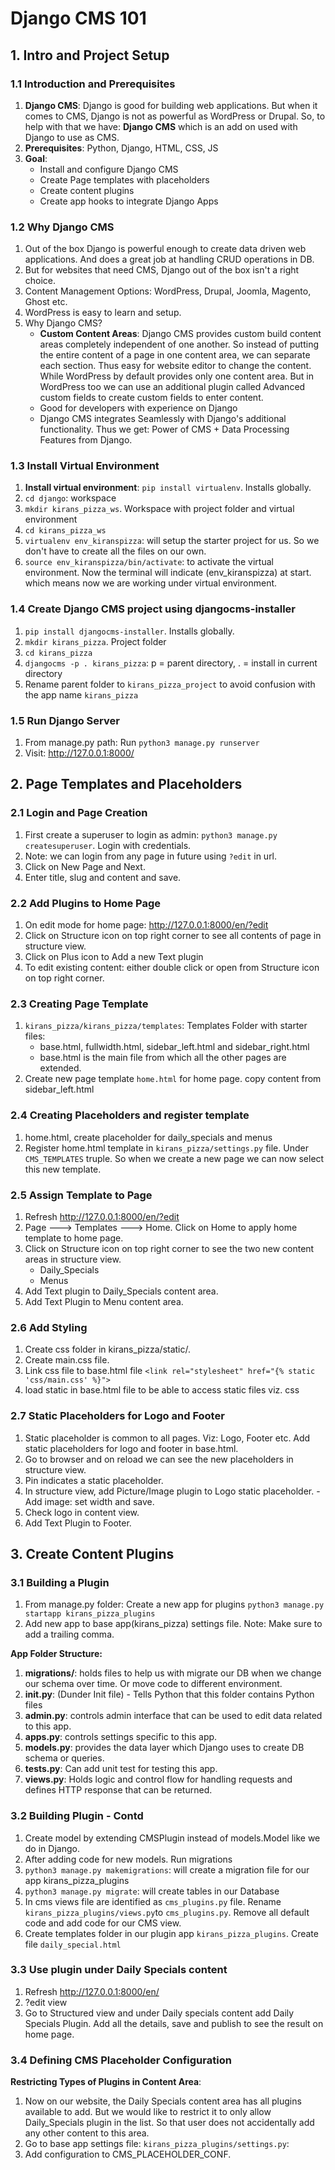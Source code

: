 # Django CMS 101
## 1. Intro and Project Setup
### 1.1 Introduction and Prerequisites
1. **Django CMS**: Django is good for building web applications. But when it comes to CMS, Django is not as powerful as WordPress or Drupal. So, to help with that we have: **Django CMS** which is an add on used with Django to use as CMS. 
2. **Prerequisites**: Python, Django, HTML, CSS, JS
3. **Goal**:
    - Install and configure Django CMS
    - Create Page templates with placeholders
    - Create content plugins
    - Create app hooks to integrate Django Apps

### 1.2 Why Django CMS
1. Out of the box Django is powerful enough to create data driven web applications. And does a great job at handling CRUD operations in DB.
2. But for websites that need CMS, Django out of the box isn't a right choice.
3. Content Management Options: WordPress, Drupal, Joomla, Magento, Ghost etc.
4. WordPress is easy to learn and setup.
5. Why Django CMS?
    - **Custom Content Areas**: Django CMS provides custom build content areas completely independent of one another. So instead of putting the entire content of a page in one content area, we can separate each section. Thus easy for website editor to change the content. While WordPress by default provides only one content area. But in WordPress too we can use an additional plugin called Advanced custom fields to create custom fields to enter content.
    - Good for developers with experience on Django
    - Django CMS integrates Seamlessly with Django's additional functionality. Thus we get: Power of CMS + Data Processing Features from Django.

### 1.3 Install Virtual Environment
1. **Install virtual environment**: `pip install virtualenv`. Installs globally.
2. `cd django`: workspace
3. `mkdir kirans_pizza_ws`. Workspace with project folder and virtual environment
4. `cd kirans_pizza_ws`
5. `virtualenv env_kiranspizza`: will setup the starter project for us. So we don't have to create all the files on our own.
6. `source env_kiranspizza/bin/activate`: to activate the virtual environment. Now the terminal will indicate (env_kiranspizza) at start. which means now we are working under virtual environment.

### 1.4 Create Django CMS project using djangocms-installer
1. `pip install djangocms-installer`. Installs globally.
2. `mkdir kirans_pizza`. Project folder
3. `cd kirans_pizza`
4. `djangocms -p . kirans_pizza`: p = parent directory, . = install in current directory
5. Rename parent folder to `kirans_pizza_project` to avoid confusion with the app name `kirans_pizza`

### 1.5 Run Django Server
1. From manage.py path: Run `python3 manage.py runserver`
2. Visit: http://127.0.0.1:8000/

## 2. Page Templates and Placeholders
### 2.1 Login and Page Creation
1. First create a superuser to login as admin: `python3 manage.py createsuperuser`. Login with credentials.
2. Note: we can login from any page in future using `?edit` in url.
3. Click on New Page and Next.
4. Enter title, slug and content and save.

### 2.2 Add Plugins to Home Page
1. On edit mode for home page: http://127.0.0.1:8000/en/?edit
2. Click on Structure icon on top right corner to see all contents of page in structure view.
3. Click on Plus icon to Add a new Text plugin
4. To edit existing content: either double click or open from Structure icon on top right corner.

### 2.3 Creating Page Template 
1. `kirans_pizza/kirans_pizza/templates`: Templates Folder with starter files:
    - base.html, fullwidth.html, sidebar_left.html and sidebar_right.html
    - base.html is the main file from which all the other pages are extended.
2. Create new page template `home.html` for home page. copy content from sidebar_left.html

### 2.4 Creating Placeholders and register template
1. home.html, create placeholder for daily_specials and menus
2. Register home.html template in `kirans_pizza/settings.py` file. Under `CMS_TEMPLATES` truple. So when we create a new page we can now select this new template.

### 2.5 Assign Template to Page
1. Refresh http://127.0.0.1:8000/en/?edit
2. Page ---> Templates ---> Home. Click on Home to apply home template to home page.
3. Click on Structure icon on top right corner to see the two new content areas in structure view.
    - Daily_Specials
    - Menus
4. Add Text plugin to Daily_Specials content area.
5. Add Text Plugin to Menu content area.

### 2.6 Add Styling
1. Create css folder in kirans_pizza/static/.
2. Create main.css file.
3. Link css file to base.html file `<link rel="stylesheet" href="{% static 'css/main.css' %}">`
4. load static in base.html file to be able to access static files viz. css

### 2.7 Static Placeholders for Logo and Footer
1. Static placeholder is common to all pages. Viz: Logo, Footer etc. Add static placeholders for logo and footer in base.html. 
2. Go to browser and on reload we can see the new placeholders in structure view.
3. Pin indicates a static placeholder.
4. In structure view, add Picture/Image plugin to Logo static placeholder. - Add image: set width and save.
5. Check logo in content view.
6. Add Text Plugin to Footer.

## 3. Create Content Plugins
### 3.1 Building a Plugin
1. From manage.py folder: Create a new app for plugins `python3 manage.py startapp kirans_pizza_plugins`
2. Add new app to base app(kirans_pizza) settings file. Note: Make sure to add a trailing comma.

**App Folder Structure:**
1. **migrations/**: holds files to help us with migrate our DB when we change our schema over time. Or move code to different environment.
2. **__init__.py**: (Dunder Init file) - Tells Python that this folder contains Python files
3. **admin.py**: controls admin interface that can be used to edit data related to this app.
4. **apps.py**: controls settings specific to this app.
5. **models.py**: provides the data layer which Django uses to create DB schema or queries.
6. **tests.py**: Can add unit test for testing this app.
7. **views.py**: Holds logic and control flow for handling requests and defines HTTP response that can be returned.

### 3.2 Building Plugin - Contd
1. Create model by extending CMSPlugin instead of models.Model like we do in Django.
2. After adding code for new models. Run migrations
3. `python3 manage.py makemigrations`: will create a migration file for our app kirans_pizza_plugins
4. `python3 manage.py migrate`: will create tables in our Database
5. In cms views file are identified as `cms_plugins.py` file. Rename `kirans_pizza_plugins/views.py`to `cms_plugins.py`. Remove all default code and add code for our CMS view.
6. Create templates folder in our plugin app `kirans_pizza_plugins`. Create file `daily_special.html`

### 3.3 Use plugin under Daily Specials content
1. Refresh http://127.0.0.1:8000/en/
2. ?edit view
3. Go to Structured view and under Daily specials content add Daily Specials Plugin. Add all the details, save and publish to see the result on home page.

### 3.4 Defining CMS Placeholder Configuration
**Restricting Types of Plugins in Content Area**:
1. Now on our website, the Daily Specials content area has all plugins available to add. But we would like to restrict it to only allow Daily_Specials plugin in the list. So that user does not accidentally add any other content to this area.
2. Go to base app settings file: `kirans_pizza_plugins/settings.py`: 
3. Add configuration to CMS_PLACEHOLDER_CONF.
